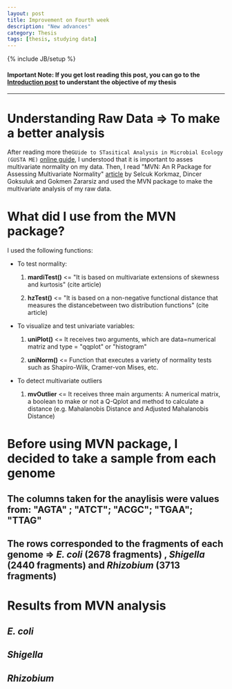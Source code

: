 ```yaml
---
layout: post
title: Improvement on Fourth week
description: "New advances"
category: Thesis
tags: [thesis, studying data]
---
```


{% include JB/setup %}

#### Important Note: If you get lost reading this post, you can go to the [Introduction post](http://kamynz.github.io/thesis/2015/07/30/Introduction-of-Thesis/) to understant the objective of my thesis

------

# Understanding Raw Data => To make a better analysis

After reading more the```GUide to STasitical Analysis in Microbial Ecology (GUSTA ME)``` [online guide](https://sites.google.com/site/mb3gustame/), I understood that it is important to asses multivariate normality on my data. Then, I read "MVN: An R Package for Assessing Multivariate Normality" [article](http://journal.r-project.org/archive/2014-2/korkmaz-goksuluk-zararsiz.pdf) by Selcuk Korkmaz, Dincer Goksuluk and Gokmen Zararsiz and used the MVN package to make the multivariate analysis of my raw data. 

# What did I use from the MVN package?

I used the following functions:

  * To test normality:

    1. **mardiTest()** <= "It is based on multivariate extensions of skewness and kurtosis" (cite article) 
    
    2. **hzTest()** <= "It is based on a non-negative functional distance that measures the distancebetween two distribution functions" (cite article)

  * To visualize and test univariate variables:

    1. **uniPlot()** <= It receives two arguments, which are data=numerical matriz and type = "qqplot" or "histogram"
    
    2. **uniNorm()** <= Function that executes a variety of  normality tests such as Shapiro-Wilk, Cramer-von Mises, etc. 

  * To detect multivariate outliers
 
    1. **mvOutlier** <= It receives three main arguments: A numerical matrix, a boolean to make or not a Q-Qplot and method to calculate a distance (e.g. Mahalanobis Distance and Adjusted Mahalanobis Distance)

# Before using MVN package, I decided to take a sample from each genome

## The columns taken for the anaylisis were values from: "AGTA" ; "ATCT"; "ACGC"; "TGAA"; "TTAG"

## The rows corresponded to the fragments of each genome => **_E. coli_ (2678 fragments) , _Shigella_ (2440 fragments) and _Rhizobium_ (3713 fragments)**

# Results from MVN analysis

## _E. coli_

## _Shigella_

## _Rhizobium_







